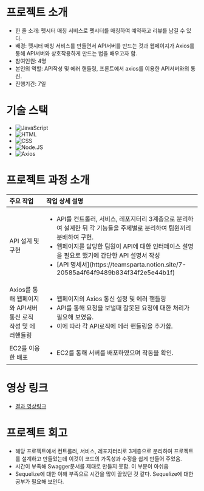 # 프로젝트 소개
- 한 줄 소개: 펫시터 매칭 서비스로 펫시터를 매칭하여 예약하고 리뷰를 남길 수 있다.
- 배경: 펫시터 매칭 서비스를 만들면서 API서버를 만드는 것과 웹페이지가 Axios를 통해 API서버와 상호작용하게 만드는 법을 배우고자 함.
- 참여인원: 4명
- 본인의 역할: API작성 및 에러 핸들링, 프론트에서 axios를 이용한 API서버와의 통신.
- 진행기간: 7일

# 기술 스택
- ![JavaScript](https://img.shields.io/badge/JavaScript-F7DF1E?style=for-the-badge&logo=JavaScript&logoColor=white)
- ![HTML](https://img.shields.io/badge/HTML5-E34F26?style=for-the-badge&logo=HTML5&logoColor=white)
- ![CSS](https://img.shields.io/badge/CSS3-1572B6?style=for-the-badge&logo=CSS3&logoColor=white)
- ![Node.JS](https://img.shields.io/badge/Node.js-339933?style=for-the-badge&logo=Node.js&logoColor=white)
- ![Axios](https://img.shields.io/badge/Axios-5A29E4?style=for-the-badge&logo=Axios&logoColor=white)

# 프로젝트 과정 소개
<table>
<thead>
<tr>
<th align="left"><strong>주요 작업</strong></th>
<th align="left"><strong>작업 상세 설명</strong></th>
</tr>
</thead>
<tbody>
<tr>
<td align="left">API 설계 및 구현</td>
<td align="left">
  <ul>
    <li>
      API를 컨트롤러, 서비스, 레포지터리 3계층으로 분리하여 설계한 뒤 각 기능들을 주제별로 분리하여 팀원끼리 분배하여 구현.
    </li>
    <li>
      웹페이지를 담당한 팀원이 API에 대한 인터페이스 설명을 필요로 했기에 간단한 API 설명서 작성
    </li>
    <li>
      [API 명세서](https://teamsparta.notion.site/7-20585a4f64f9489b834f34f2e5e44b1f)
    </li>
  </ul>
  </td>
</tr>
  <tr>
<td align="left">Axios를 통해 웹페이지와 API서버 통신 로직 작성 및 에러핸들링</td>
<td align="left">
  <ul>
    <li>
      웹페이지의 Axios 통신 설정 및 에러 핸들링
    </li>
    <li>
      API를 통해 요청을 보낼때 잘못된 요청에 대한 처리가 필요해 보였음.
    </li>
    <li>
      이에 따라 각 API로직에 에러 핸들링을 추가함.
    </li>
  </ul>
  </td>
</tr>
   <tr>
<td align="left">EC2를 이용한 배포</td>
<td align="left">
  <ul>
    <li>
      EC2를 통해 서버를 배포하였으며 작동을 확인.
    </li>
  </ul>
  </td>
</tr>
</tbody>
</table>

# 영상 링크
- [결과 영상링크](https://www.youtube.com/watch?v=trHbHBRSYMM)

# 프로젝트 회고
- 해당 프로젝트에서 컨트롤러, 서비스, 레포지터리로 3계층으로 분리하여 프로젝트를 설계하고 만들었는데 이것이 코드의 가독성과 수정을 쉽게 만들어 주었음.
- 시간이 부족해 Swagger문서를 제대로 만들지 못함. 이 부분이 아쉬움
- Sequelize에 대한 이해 부족으로 시간을 많이 끌었던 것 같다. Sequelize에 대한 공부가 필요해 보인다.
